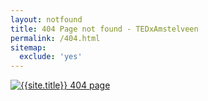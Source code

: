 ```yaml
---
layout: notfound
title: 404 Page not found - TEDxAmstelveen
permalink: /404.html
sitemap:
  exclude: 'yes'
---
```

<div class="data"><a href="{{site.url}}"><img src="{{site.url}}{{site.image}}" alt="{{site.title}} 404 page" class="cent"></a></div>

